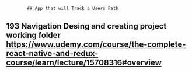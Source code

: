             ## App that will Track a Users Path

## 193 Navigation Desing and creating project working folder https://www.udemy.com/course/the-complete-react-native-and-redux-course/learn/lecture/15708316#overview
